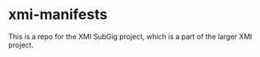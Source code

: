 # xmi-manifests
This is a repo for the XMI SubGig project, which is a part of the larger XMI project.
